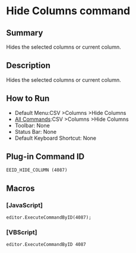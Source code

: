 # Hide Columns command

## Summary

Hides the selected columns or current column.

## Description

Hides the selected columns or current column.

## How to Run

- Default Menu:CSV \>Columns \>Hide Columns
- [All Commands](../tools/all_commands):CSV \>Columns \>Hide Columns
- Toolbar: None
- Status Bar: None
- Default Keyboard Shortcut: None

## Plug-in Command ID

```
EEID_HIDE_COLUMN (4087)```

## Macros

### \[JavaScript\]

```
editor.ExecuteCommandByID(4087);
```

### \[VBScript\]

```
editor.ExecuteCommandByID 4087
```
